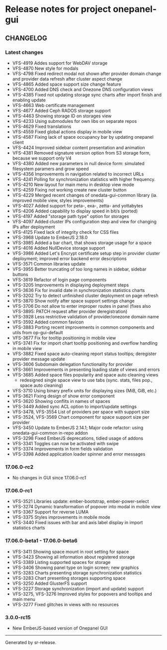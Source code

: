 # Release notes for project onepanel-gui


CHANGELOG
---------

### Latest changes

* VFS-4919 Addes support for WebDAV storage
* VFS-4870 New style for modals
* VFS-4798 Fixed redirect modal not shown after provider domain change and provider data refresh after cluster aspect change
* VFS-4865 Added space support size change feature
* VFS-4700 Added DNS check and Onezone DNS configuration views
* VFS-4385 Fixed not updating storage sync charts after import finish and enabling update
* VFS-4663 Web certificate management
* VFS-4677 Added Ceph RADOS storage support
* VFS-4463 Showing storage ID on storages view
* VFS-4233 Using submodules for own libs on separate repos
* VFS-4629 Fixed translations
* VFS-4559 Fixed global actions display in mobile view
* VFS-4587 Fixing lack of space occupancy bar by updating onepanel client
* VFS-4424 Improved sidebar content presentation and animation 
* VFS-4381 Removed signature version option from S3 storage form, because we support only V4
* VFS-4380 Added new parameters in null device form: simulated filesystem paramers and grow speed
* VFS-4356 Improvements in navigation related to incorrect URLs
* VFS-4241 Polling for synchronization statistics with higher frequency.
* VFS-4210 New layout for main menu in desktop view mode
* VFS-4259 Fixing not working create new cluster button
* VFS-4229 Merged recent changes of onedata-gui-common library (ia. improved mobile view, styles improvements)
* VFS-4027 Added support for peta-, exa-, zetta- and yottabytes
* VFS-4206 Added capability to display speed in bit/s (ported)
* VFS-4197 Added "storage path type" option for storages
* VFS-4097 Added cluster IPs configuration step and view for changing IPs after deployment
* VFS-4125 Fixed lack of integrity check for CSS files
* VFS-3968 Update to EmberJS 2.18.0
* VFS-3985 Added a bar chart, that shows storage usage for a space
* VFS-4016 Added NullDevice storage support
* VFS-3986 Added Let's Encrypt certificate setup step in provider cluster deployment; improved error backend error descriptions
* VFS-3571 Common libraries update
* VFS-3955 Better truncating of too long names in sidebar, sidebar buttons
* VFS-3619 Refactor of login page components
* VFS-3205 Improvements in displaying deployment steps
* VFS-3636 Fix for invalid date in synchronization statistics charts
* VFS-3202 Try to detect unfinished cluster deployment on page refresh
* VFS-3870 Show notify after space support settings change
* VFS-3706 Do not allow to enter improper routes in panel (fixes also VFS-3895: PATCH request after provider deregistration)
* VFS-3928 Less restrictive validation of provider/onezone domain name
* VFS-3592 Added common favicon
* VFS-3883 Porting recent improvements in common components and utils from op-gui-default
* VFS-3677 Fix for tooltip positioning in mobile view
* VFS-3741 Fix for import chart tooltip positioning and overflow handling in mobile view
* VFS-3882 Fixed space auto-cleaning report status tooltips; deregister provider message update 
* VFS-3606 Subdomain delegation functionality for provider
* VFS-3661 Improvements in presenting loading state of views and errors
* VFS-3685 Added space files popularity and space auto cleaning views
    * redesigned single space view to use tabs (sync. stats, files pop., space auto cleaning)
* VFS-3710 Using binary prefix units for displaying sizes (MiB, GiB, etc.)
* VFS-3621 Fixing design of show error component
* VFS-3620 Showing conflits in names of spaces
* VFS-3449 Added sync ACL option to import/update settings
* VFS-3478, VFS-3554 List of providers per space with support size
* VFS-3524, VFS-3569 Chart component for space support size per provider
* VFS-3450 Update to EmberJS 2.14.1; Major code refactor: using onedata-gui-common in-repo addon
* VFS-3298 Fixed EmberJS deprecations, tidied usage of addons
* VFS-3341 Toggles can now be activated with swipe
* VFS-3374 Improvements in form fields validation
* VFS-3398 Added application loader spinner and error messages


### 17.06.0-rc2

* No changes in GUI since 17.06.0-rc1


### 17.06.0-rc1

* VFS-3521 Libraries update: ember-bootstrap, ember-power-select
* VFS-3274 Dynamic transformation of popover into modal in mobile view
* VFS-3367 Support for reverse LUMA
* VFS-3375 Styles improvements in mobile mode
* VFS-3440 Fixed issues with bar and axis label display in import statistics charts


### 17.06.0-beta1 - 17.06.0-beta6

* VFS-3411 Showing space mount in root setting for space
* VFS-3423 Showing all information about registered storage
* VFS-3389 Listing supported spaces for storage
* VFS-3406 Showing panel type on login screen; new graphics
* VFS-3283 Charts presenting storage synchronization statistics
* VFS-3283 Chart presenting storages supporting space
* VFS-3250 Added GlusterFS support
* VFS-3227 Storage synchronization (import and update) support
* VFS-3275, VFS-3276 Improved styles for popovers and tooltips and main menu
* VFS-3277 Fixed glitches in views with no resources


### 3.0.0-rc15

* New EmberJS-based version of Onepanel GUI


________

Generated by sr-release. 
